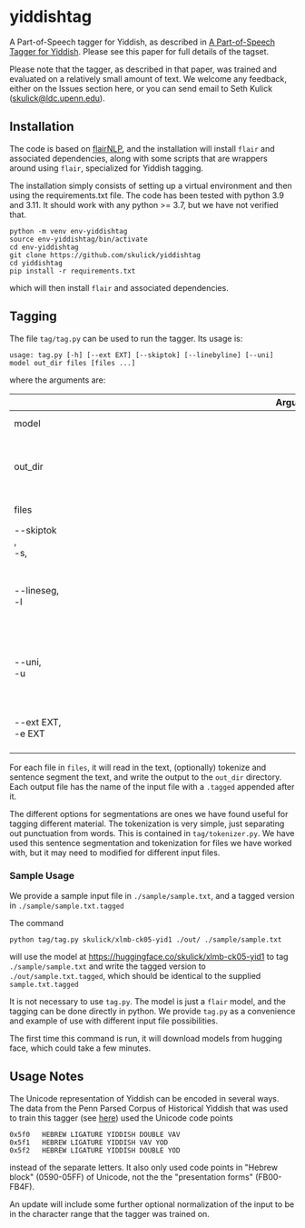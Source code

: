 # yiddishtag

A Part-of-Speech tagger for Yiddish, as described in 
[A Part-of-Speech Tagger for Yiddish](https://arxiv.org/abs/2204.01175).  Please see this paper for full details of the tagset. 

Please note that the tagger, as described in that paper, was trained and evaluated on a relatively small amount of text.  We welcome any feedback, either on the Issues section here, or you can send email to Seth Kulick (<skulick@ldc.upenn.edu>).


## Installation 

The code is based on [flairNLP](https://github.com/flairNLP/flair), and the 
installation will install `flair` and associated dependencies, along with
some scripts that are wrappers around using `flair`, specialized for Yiddish
tagging.

The installation simply consists of setting up a virtual environment and then
using the requirements.txt file.  The code has been tested with python 3.9 and 3.11.
It should work with any python >= 3.7, but we have not verified that. 

```
python -m venv env-yiddishtag
source env-yiddishtag/bin/activate
cd env-yiddishtag
git clone https://github.com/skulick/yiddishtag
cd yiddishtag
pip install -r requirements.txt
```
which will then install `flair` and associated dependencies. 

## Tagging

The file `tag/tag.py` can be used to run the tagger. Its usage is:

```
usage: tag.py [-h] [--ext EXT] [--skiptok] [--linebyline] [--uni] model out_dir files [files ...]
```
where the arguments are:

<span style="display: inline-block; width:800px">Argument</span> | Description |  Default
-------- | -------- | ---
model | model name | N/A
out_dir | output directory <br> will be created if necessary | N/A
files | list of files to process | N/A
<span style="display: inline-block; width:1000px">--skiptok</span>,<br> -s,   | skips the tokenization | do not skip the tokenization
--lineseg, <br> -l  | sentence segments each line separately | concatenates all tokens together first, then sentence segments
--uni, <br> -u | adds Unicode code points to output for each token | does not add Unicode code points
--ext EXT, <br> -e EXT | adds EXT after each file's output name | .tagged

For each file in `files`, it will read in the text, (optionally) tokenize and sentence segment the text, and write the output to the `out_dir` directory.  Each output file has the name of the input file with a `.tagged` appended after it.  

The different options for segmentations are ones we have found useful for tagging different material.  The tokenization is very simple, just separating out punctuation from words.  This is contained in `tag/tokenizer.py`. We have used this sentence segmentation and tokenization for files we have worked with, but it may need to modified for different input files.  

### Sample Usage

We provide a sample input file in `./sample/sample.txt`, and a tagged version in `./sample/sample.txt.tagged`  

The command
```
python tag/tag.py skulick/xlmb-ck05-yid1 ./out/ ./sample/sample.txt
```
will use the model at https://huggingface.co/skulick/xlmb-ck05-yid1 
to tag `./sample/sample.txt` and
write the tagged version to `./out/sample.txt.tagged`,
which should be identical to the supplied `sample.txt.tagged`

It is not necessary to use `tag.py`. The model is just a `flair` model, and the tagging can be done directly in python. We provide `tag.py` as a convenience and example of use with different input file possibilities. 

The first time this command is run, it will download models from hugging face, which could take a few minutes.  

## Usage Notes

The Unicode representation of Yiddish can be encoded in several ways.  The data from the Penn Parsed Corpus of Historical Yiddish that was used to train this tagger (see [here](https://github.com/skulick/ppchyprep)) used the Unicode code points

```
0x5f0	HEBREW LIGATURE YIDDISH DOUBLE VAV
0x5f1	HEBREW LIGATURE YIDDISH VAV YOD
0x5f2	HEBREW LIGATURE YIDDISH DOUBLE YOD
```
instead of the separate letters.  It also only used code points in "Hebrew block" (0590-05FF) of Unicode, not the  the "presentation forms" (FB00-FB4F).  

An update will include some further optional normalization of the input to be in the character range that the tagger was trained on. 






